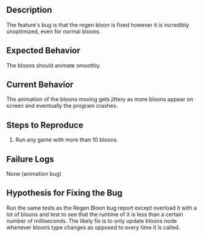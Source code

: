 ## Description

The feature's bug is that the regen bloon is fixed however it is incredibly unoptimized, even for normal bloons.

## Expected Behavior

The bloons should animate smoothly.

## Current Behavior

The animation of the bloons moving gets jittery as more bloons appear on screen and eventually the program crashes.

## Steps to Reproduce

 1. Run any game with more than 10 bloons.

## Failure Logs

None (animation bug)

## Hypothesis for Fixing the Bug

Run the same tests as the Regen Bloon bug report except overload it with a lot of bloons
and test to see that the runtime of it is less than a certain number of milliseconds.
The likely fix is to only update bloons node whenever bloons type changes as opposed to every
time it is called.